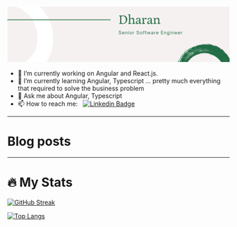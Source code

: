<img src="./Banner.png" alt="Dharan">

- 🔭 I’m currently working on Angular and React.js.
- 🌱 I’m currently learning Angular, Typescript ... pretty much everything that required to solve the business problem 
- 💬 Ask me about Angular, Typescript
- 📫 How to reach me: &nbsp; [![Linkedin Badge](https://img.shields.io/badge/-Dharan_Ganesan-blue?style=flat&logo=Linkedin&logoColor=white)](https://www.linkedin.com/in/dharan-g)

---

# Blog posts
<!-- BLOG-POST-LIST:START -->
<!-- BLOG-POST-LIST:END -->

---
# 🔥   My Stats
[![GitHub Streak](http://github-readme-streak-stats.herokuapp.com?user=dhrn&theme=dark&background=000000)](https://git.io/streak-stats)

[![Top Langs](https://github-readme-stats.vercel.app/api/top-langs/?username=dhrn&layout=compact&theme=vision-friendly-dark)](https://github.com/anuraghazra/github-readme-stats)

